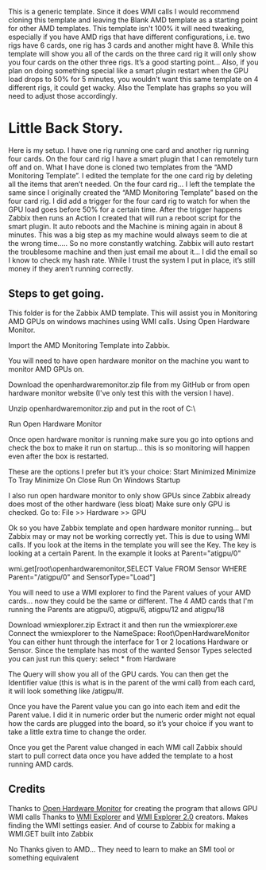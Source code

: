 This is a generic template. Since it does WMI calls I would recommend cloning this template and leaving the Blank AMD template as a starting point for other AMD templates. This template isn't 100% it will need tweaking, especially if you have AMD rigs that have different configurations, i.e. two rigs have 6 cards, one rig has 3 cards and another might have 8. While this template will show you all of the cards on the three card rig it will only show you four cards on the other three rigs. It’s a good starting point... Also, if you plan on doing something special like a smart plugin restart when the GPU load drops to 50% for 5 minutes, you wouldn't want this same template on 4 different rigs, it could get wacky.  Also the Template has graphs so you will need to adjust those accordingly.

# Little Back Story.
Here is my setup. I have one rig running one card and another rig running four cards. On the four card rig I have a smart plugin that I can remotely turn off and on. What I have done is cloned two templates from the “AMD Monitoring Template”. I edited the template for the one card rig by deleting all the items that aren’t needed. On the four card rig… I left the template the same since I originally created the “AMD Monitoring Template” based on the four card rig. I did add a trigger for the four card rig to watch for when the GPU load goes before 50% for a certain time. After the trigger happens Zabbix then runs an Action I created that will run a reboot script for the smart plugin.  It auto reboots and the Machine is mining again in about 8 minutes. This was a big step as my machine would always seem to die at the wrong time….. So no more constantly watching. Zabbix will auto restart the troublesome machine and then just email me about it... I did the email so I know to check my hash rate. While I trust the system I put in place, it’s still money if they aren’t running correctly.


## Steps to get going.
This folder is for the Zabbix AMD template. This will assist you in Monitoring AMD GPUs on windows machines using WMI calls.
Using Open Hardware Monitor.

Import the AMD Monitoring Template into Zabbix.

You will need to have open hardware monitor on the machine you want to monitor AMD GPUs on.

Download the openhardwaremonitor.zip file from my GitHub or from open hardware monitor website (I've only test this with the version I have).

Unzip openhardwaremonitor.zip and put in the root of C:\

Run Open Hardware Monitor

Once open hardware monitor is running make sure you go into options and check the box to make it run on startup... this is so monitoring will happen even after the box is restarted.

These are the options I prefer but it’s your choice:
Start Minimized
Minimize To Tray
Minimize On Close
Run On Windows Startup

I also run open hardware monitor to only show GPUs since Zabbix already does most of the other hardware (less bloat)
Make sure only GPU is checked.
Go to: File >> Hardware >> GPU



Ok so you have Zabbix template and open hardware monitor running... but Zabbix may or may not be working correctly yet.
This is due to using WMI calls. If you look at the items in the template you will see the Key. The key is looking at a certain Parent. In the example it looks at Parent="atigpu/0"

wmi.get[root\openhardwaremonitor,SELECT Value FROM Sensor WHERE Parent="/atigpu/0" and SensorType="Load"]

You will need to use a WMI explorer to find the Parent values of your AMD cards... now they could be the same or different. The 4 AMD cards that I'm running the Parents are atigpu/0, atigpu/6, atigpu/12 and atigpu/18

Download wmiexplorer.zip
Extract it and then run the wmiexplorer.exe
Connect the wmiexplorer to the NameSpace: Root\OpenHardwareMonitor
You can either hunt through the interface for 1 or 2 locations Hardware or Sensor. Since the template has most of the wanted Sensor Types selected you can just run this query: select * from Hardware

The Query will show you all of the GPU cards. You can then get the Identifier value (this is what is in the parent of the wmi call) from each card, it will look something like /atigpu/#.

Once you have the Parent value you can go into each item and edit the Parent value. I did it in numeric order but the numeric order might not equal how the cards are plugged into the board, so it’s your choice if you want to take a little extra time to change the order.

Once you get the Parent value changed in each WMI call Zabbix should start to pull correct data once you have added the template to a host running AMD cards.




## Credits
Thanks to [Open Hardware Monitor]( http://openhardwaremonitor.org/downloads/) for creating the program that allows GPU WMI calls
Thanks to [WMI Explorer]( https://www.ks-soft.net/hostmon.eng/wmi/) and [WMI Explorer 2.0]( https://blogs.technet.microsoft.com/gladiatormsft/2014/11/11/wmi-explorer-2-0-is-now-on-codeplex/) creators. Makes finding the WMI settings easier.
And of course to Zabbix for making a WMI.GET built into Zabbix

No Thanks given to AMD… They need to learn to make an SMI tool or something equivalent 
